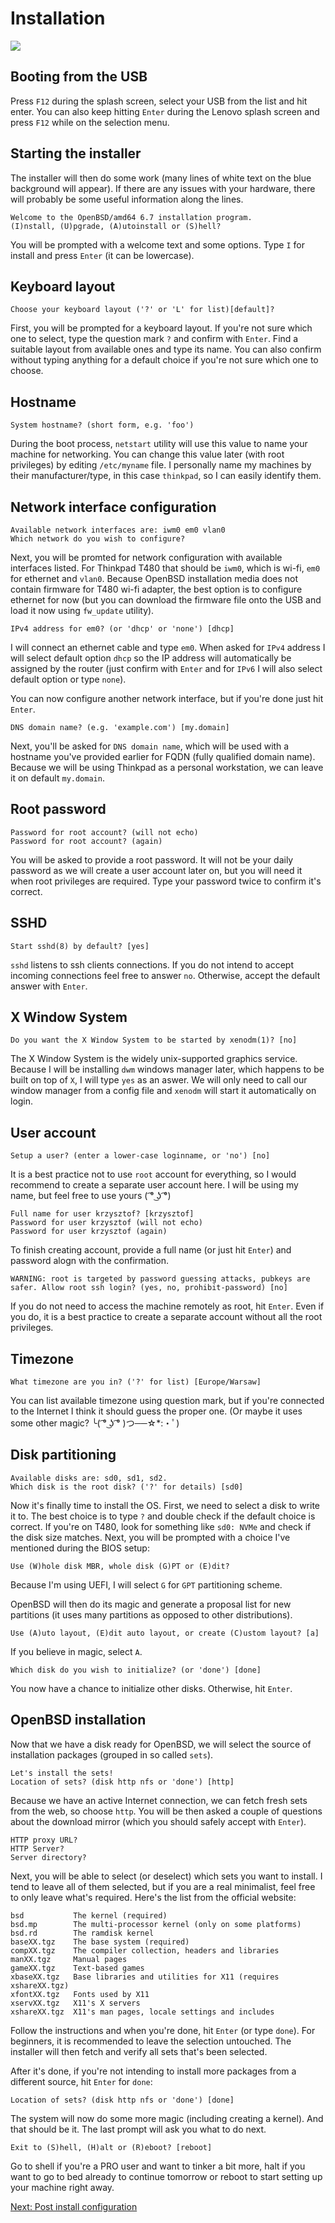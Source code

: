# Installation

![](02-installation.png)

## Booting from the USB

Press `F12` during the splash screen, select your USB from the list and hit enter. 
You can also keep hitting `Enter` during the Lenovo splash screen and press `F12` while on the selection menu.

## Starting the installer

The installer will then do some work (many lines of white text on the blue background will appear). 
If there are any issues with your hardware, there will probably be some useful information along the lines.

```
Welcome to the OpenBSD/amd64 6.7 installation program.
(I)nstall, (U)pgrade, (A)utoinstall or (S)hell?
```
You will be prompted with a welcome text and some options. 
Type `I` for install and press `Enter` (it can be lowercase).

## Keyboard layout

```
Choose your keyboard layout ('?' or 'L' for list)[default]?
```

First, you will be prompted for a keyboard layout. If you're not sure which one to select, type the question mark `?` and confirm with `Enter`.
Find a suitable layout from available ones and type its name. 
You can also confirm without typing anything for a default choice if you're not sure which one to choose.

## Hostname

```
System hostname? (short form, e.g. 'foo')
```

During the boot process, `netstart` utility will use this value to name your machine for networking. 
You can change this value later (with root privileges) by editing `/etc/myname` file. 
I personally name my machines by their manufacturer/type, in this case `thinkpad`, so I can easily identify them.

## Network interface configuration

```
Available network interfaces are: iwm0 em0 vlan0
Which network do you wish to configure?
```

Next, you will be promted for network configuration with available interfaces listed. For Thinkpad T480 that should be `iwm0`, which is wi-fi, `em0` for ethernet and `vlan0`.
Because OpenBSD installation media does not contain firmware for T480 wi-fi adapter, the best option is to configure ethernet for now (but you can download the firmware file onto the USB and load it now using `fw_update` utility).

```
IPv4 address for em0? (or 'dhcp' or 'none') [dhcp]
```

I will connect an ethernet cable and type `em0`. When asked for `IPv4` address I will select default option `dhcp` so the IP address will automatically be assigned by the router (just confirm with `Enter` and for `IPv6` I will also select default option or type `none`).

You can now configure another network interface, but if you're done just hit `Enter`.

```
DNS domain name? (e.g. 'example.com') [my.domain]
```

Next, you'll be asked for `DNS domain name`, which will be used with a hostname you've provided earlier for FQDN (fully qualified domain name). 
Because we will be using Thinkpad as a personal workstation, we can leave it on default `my.domain`.

## Root password

```
Password for root account? (will not echo)
Password for root account? (again)
```

You will be asked to provide a root password. 
It will not be your daily password as we will create a user account later on, but you will need it when root privileges are required. 
Type your password twice to confirm it's correct.

## SSHD

```
Start sshd(8) by default? [yes]
```

`sshd` listens to ssh clients connections. If you do not intend to accept incoming connections feel free to answer `no`. Otherwise, accept the default answer with `Enter`.

## X Window System

```
Do you want the X Window System to be started by xenodm(1)? [no]
```

The X Window System is the widely unix-supported graphics service. Because I will be installing `dwm` windows manager later, which happens to be built on top of `X`, I will type `yes` as an aswer. We will only need to call our window manager from a config file and `xenodm` will start it automatically on login.

## User account

```
Setup a user? (enter a lower-case loginname, or 'no') [no]
```

It is a best practice not to use `root` account for everything, so I would recommend to create a separate user account here.
I will be using my name, but feel free to use yours ( ͡° ͜ʖ ͡°)

```
Full name for user krzysztof? [krzysztof]
Password for user krzysztof (will not echo)
Password for user krzysztof (again)
```

To finish creating account, provide a full name (or just hit `Enter`) and password alogn with the confirmation.

```
WARNING: root is targeted by password guessing attacks, pubkeys are safer. Allow root ssh login? (yes, no, prohibit-password) [no]
```

If you do not need to access the machine remotely as root, hit `Enter`. 
Even if you do, it is a best practice to create a separate account without all the root privileges.

## Timezone

```
What timezone are you in? ('?' for list) [Europe/Warsaw]
```

You can list available timezone using question mark, but if you're connected to the Internet I think it should guess the proper one. 
(Or maybe it uses some other magic? ╰( ͡° ͜ʖ ͡° )つ──☆*:・ﾟ)


## Disk partitioning

```
Available disks are: sd0, sd1, sd2.
Which disk is the root disk? ('?' for details) [sd0]
```

Now it's finally time to install the OS. First, we need to select a disk to write it to. 
The best choice is to type `?` and double check if the default choice is correct. 
If you're on T480, look for something like `sd0: NVMe` and check if the disk size matches. 
Next, you will be prompted with a choice I've mentioned during the BIOS setup:

```
Use (W)hole disk MBR, whole disk (G)PT or (E)dit?
```

Because I'm using UEFI, I will select `G` for `GPT` partitioning scheme.

OpenBSD will then do its magic and generate a proposal list for new partitions (it uses many partitions as opposed to other distributions).

```
Use (A)uto layout, (E)dit auto layout, or create (C)ustom layout? [a]
```

If you believe in magic, select `A`.

```
Which disk do you wish to initialize? (or 'done') [done]
```

You now have a chance to initialize other disks. Otherwise, hit `Enter`.

## OpenBSD installation

Now that we have a disk ready for OpenBSD, we will select the source of installation packages (grouped in so called `sets`).

```
Let's install the sets!
Location of sets? (disk http nfs or 'done') [http]
```

Because we have an active Internet connection, we can fetch fresh sets from the web, so choose `http`.
You will be then asked a couple of questions about the download mirror (which you should safely accept with `Enter`).

```
HTTP proxy URL?
HTTP Server?
Server directory?
```

Next, you will be able to select (or deselect) which sets you want to install. 
I tend to leave all of them selected, but if you are a real minimalist, feel free to only leave what's required.
Here's the list from the official website:

```
bsd           The kernel (required)
bsd.mp        The multi-processor kernel (only on some platforms)
bsd.rd        The ramdisk kernel
baseXX.tgz    The base system (required)
compXX.tgz    The compiler collection, headers and libraries
manXX.tgz     Manual pages
gameXX.tgz    Text-based games
xbaseXX.tgz   Base libraries and utilities for X11 (requires xshareXX.tgz)
xfontXX.tgz   Fonts used by X11
xservXX.tgz   X11's X servers
xshareXX.tgz  X11's man pages, locale settings and includes
```

Follow the instructions and when you're done, hit `Enter` (or type `done`). 
For beginners, it is recommended to leave the selection untouched.
The installer will then fetch and verify all sets that's been selected.

After it's done, if you're not intending to install more packages from a different source, hit `Enter` for `done`:

```
Location of sets? (disk http nfs or 'done') [done]
```

The system will now do some more magic (including creating a kernel). 
And that should be it. The last prompt will ask you what to do next.

```
Exit to (S)hell, (H)alt or (R)eboot? [reboot]
```

Go to shell if you're a PRO user and want to tinker a bit more, 
halt if you want to go to bed already to continue tomorrow 
or reboot to start setting up your machine right away.

[Next: Post install configuration](/03-post-install.md)


